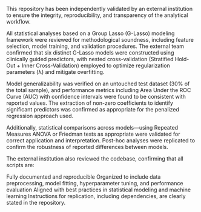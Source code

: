 This repository has been independently validated by an external institution to ensure the integrity, reproducibility, and transparency of the analytical workflow.

All statistical analyses based on a Group Lasso (G-Lasso) modeling framework were reviewed for methodological soundness, including feature selection, model training, and validation procedures. The external team confirmed that six distinct G-Lasso models were constructed using clinically guided predictors, with nested cross-validation (Stratified Hold-Out + Inner Cross-Validation) employed to optimize regularization parameters (λ) and mitigate overfitting.

Model generalizability was verified on an untouched test dataset (30% of the total sample), and performance metrics including Area Under the ROC Curve (AUC) with confidence intervals were found to be consistent with reported values. The extraction of non-zero coefficients to identify significant predictors was confirmed as appropriate for the penalized regression approach used.

Additionally, statistical comparisons across models—using Repeated Measures ANOVA or Friedman tests as appropriate were validated for correct application and interpretation. Post-hoc analyses were replicated to confirm the robustness of reported differences between models.

The external institution also reviewed the codebase, confirming that all scripts are:

Fully documented and reproducible
Organized to include data preprocessing, model fitting, hyperparameter tuning, and performance evaluation
Aligned with best practices in statistical modeling and machine learning
Instructions for replication, including dependencies, are clearly stated in the repository.



